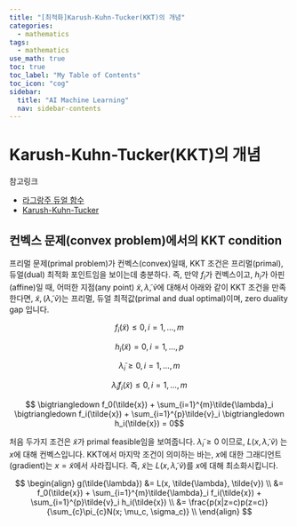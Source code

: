 ```yaml
---
title: "[최적화]Karush-Kuhn-Tucker(KKT)의 개념" 
categories:
  - mathematics
tags:
  - mathematics
use_math: true
toc: true
toc_label: "My Table of Contents"
toc_icon: "cog"
sidebar:
  title: "AI Machine Learning"
  nav: sidebar-contents
---
```


# Karush-Kuhn-Tucker(KKT)의 개념

참고링크

* [라그랑주 듀얼 함수](https://losskatsu.github.io/mathematics/dual-function/)
* [Karush-Kuhn-Tucker](https://losskatsu.github.io/mathematics/kkt/)

## 컨벡스 문제(convex problem)에서의 KKT condition

프리멀 문제(primal problem)가 컨벡스(convex)일때, 
KKT 조건은 프리멀(primal), 듀얼(dual) 최적화 포인트임을 보이는데 충분하다. 
즉, 만약 $f_i$가 컨벡스이고, $h_i$가 아핀(affine)일 때, 
어떠한 지점(any point) $\tilde{x}, \tilde{\lambda}, \tilde{v}$에 대해서 아래와 같이 KKT 조건을 만족한다면, 
$\tilde{x}, (\tilde{\lambda}, \tilde{v})$는 프리멀, 듀얼 최적값(primal and dual optimal)이며, zero duality gap 입니다. 

$$ f_i(\tilde{x}) \leq 0, \, i=1,\dots,m $$ 

$$ h_i(\tilde{x})    = 0, \, i=1,\dots,p $$ 

$$ \tilde{\lambda}_i \geq 0, \, i=1,\dots,m $$ 

$$ \tilde{\lambda}_i f_i(\tilde{x}) \leq 0, \, i=1,\dots,m $$ 

$$ \bigtriangledown f_0(\tilde{x}) + \sum_{i=1}^{m}\tilde{\lambda}_i \bigtriangledown f_i(\tilde{x}) + \sum_{i=1}^{p}\tilde{v}_i \bigtriangledown h_i(\tilde{x}) = 0$$ 

처음 두가지 조건은 $\tilde{x}$가 primal feasible임을 보여줍니다. 
$\tilde{\lambda}_i \geq 0$ 이므로, $L(x, \tilde{\lambda}, \tilde{v})$ 는 $x$에 대해 컨벡스입니다. 
KKT에서 마지막 조건이 의미하는 바는, $x$에 대한 그래디언트(gradient)는 $x = \tilde{x}$에서 사라집니다. 
즉, $\tilde{x}$는 $L(x, \tilde{\lambda}, \tilde{v})$를 $x$에 대해 최소화시킵니다. 

$$
\begin{align}
g(\tilde{\lambda}) &= L(x, \tilde{\lambda}, \tilde{v}) \\
                   &= f_0(\tilde{x}) + \sum_{i=1}^{m}\tilde{\lambda}_i f_i(\tilde{x}) + \sum_{i=1}^{p}\tilde{v}_i h_i(\tilde{x}) \\
                   &= \frac{p(x|z=c)p(z=c)}{\sum_{c}\pi_{c}N(x; \mu_c, \sigma_c)} \\
\end{align}
$$
